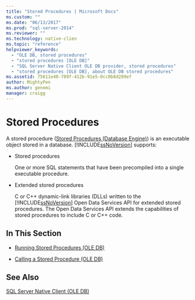 ```yaml
---
title: "Stored Procedures | Microsoft Docs"
ms.custom: ""
ms.date: "06/13/2017"
ms.prod: "sql-server-2014"
ms.reviewer: ""
ms.technology: native-clien
ms.topic: "reference"
helpviewer_keywords: 
  - "OLE DB, stored procedures"
  - "stored procedures [OLE DB]"
  - "SQL Server Native Client OLE DB provider, stored procedures"
  - "stored procedures [OLE DB], about OLE DB stored procedures"
ms.assetid: 75611e40-789f-412b-91e5-0cc0b8d289ef
author: MightyPen
ms.author: genemi
manager: craigg
---
```

# Stored Procedures
  A stored procedure ([Stored Procedures &#40;Database Engine&#41;](../../stored-procedures/stored-procedures-database-engine.md)) is an executable object stored in a database. [!INCLUDE[ssNoVersion](../../../includes/ssnoversion-md.md)] supports:  
  
-   Stored procedures  
  
     One or more SQL statements that have been precompiled into a single executable procedure.  
  
-   Extended stored procedures  
  
     C or C++ dynamic-link libraries (DLLs) written to the [!INCLUDE[ssNoVersion](../../../includes/ssnoversion-md.md)] Open Data Services API for extended stored procedures. The Open Data Services API extends the capabilities of stored procedures to include C or C++ code.  
  
## In This Section  
  
-   [Running Stored Procedures &#40;OLE DB&#41;](stored-procedures-running.md)  
  
-   [Calling a Stored Procedure &#40;OLE DB&#41;](stored-procedures-calling.md)  
  
## See Also  
 [SQL Server Native Client &#40;OLE DB&#41;](sql-server-native-client-ole-db.md)  
  
  
